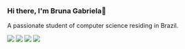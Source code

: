### Hi there, I'm Bruna Gabriela👋

A passionate student of computer science residing in Brazil.

<img src="{https://img.shields.io/badge/C-00599C?style=for-the-badge&logo=c&logoColor=white}"/>
<img src="{https://img.shields.io/badge/CSS3-1572B6?style=for-the-badge&logo=css3&logoColor=white}"/>
<img src="{https://img.shields.io/badge/HTML5-E34F26?style=for-the-badge&logo=html5&logoColor=white}"/>
<img src="{https://img.shields.io/badge/Python-FFD43B?style=for-the-badge&logo=python&logoColor=blue}"/>
